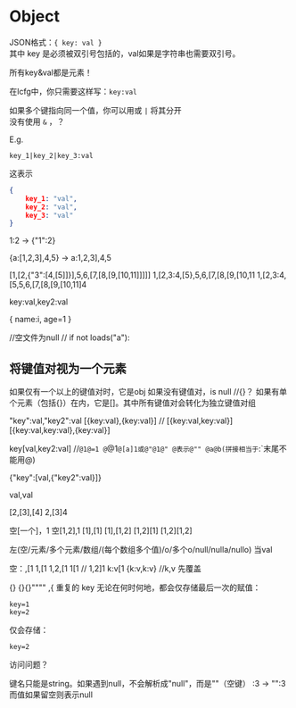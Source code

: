 # Object

JSON格式：`{ key: val }`  
其中 key 是必须被双引号包括的，val如果是字符串也需要双引号。

所有key&val都是元素！

在lcfg中，你只需要这样写：`key:val`


如果多个键指向同一个值，你可以用或 `|` 将其分开  
没有使用 `&` ，？

E.g.
```lcfg
key_1|key_2|key_3:val
```
这表示
```json
{
    key_1: "val",
    key_2: "val",
    key_3: "val"
}
```

1:2 -> {"1":2}

{a:[1,2,3],4,5} -> a:1,2,3],4,5

[1,[2,{"3":[4,[5]]}],5,6,[7,[8,[9,[10,11]]]]]
1,[2,3:4,[5},5,6,[7,[8,[9,[10,11
1,[2,3:4,[5,5,6,[7,[8,[9,[10,11]4

key:val,key2:val

{
name:i,
age=1
}

//空文件为null
// if not loads("a"):

## 将键值对视为一个元素

如果仅有一个以上的键值对时，它是obj
如果没有键值对，is null //{}？
如果有单个元素（包括{}）在内，它是[]。其中所有键值对会转化为独立键值对组

"key":val,"key2":val
[{key:val},{key:val}]     //
[{key:val,key:val}]
[{key:val,key:val},{key:val}]


key[val,key2:val]  //`@1@=1 @`@1`@[a]1或@"@1@" @表示@""
@a@b(拼接相当于`:`末尾不能用@)

{"key":[val,{"key2":val}]}


val,val




[2,[3],[4]
2,[3]4

空[一个]，1
空[1,2],1
[1],[1]
[1],[1,2]
[1,2][1]
[1,2][1,2]

左(空/元素/多个元素/数组/(每个数组多个值)/o/多个o/null/nulla/nullo)
当val

空：,[1
1,[1
1,2,[1
1[1 //
1,2]1
k:v[1
{k:v,k:v} //k,v 先覆盖


{}
{}{}""""
,{
重复的 key 无论在何时何地，都会仅存储最后一次的赋值：
```lcfg
key=1
key=2
```
仅会存储：
```lcfg
key=2
```

访问问题？

键名只能是string。如果遇到null，不会解析成"null"，而是""（空键）
:3 -> "":3
而值如果留空则表示null